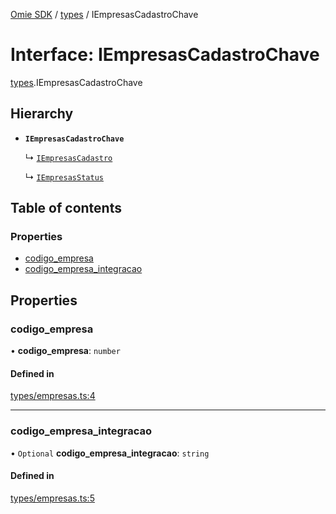 [Omie SDK](../README.md) / [types](../modules/types.md) / IEmpresasCadastroChave

# Interface: IEmpresasCadastroChave

[types](../modules/types.md).IEmpresasCadastroChave

## Hierarchy

- **`IEmpresasCadastroChave`**

  ↳ [`IEmpresasCadastro`](types.IEmpresasCadastro.md)

  ↳ [`IEmpresasStatus`](types.IEmpresasStatus.md)

## Table of contents

### Properties

- [codigo\_empresa](types.IEmpresasCadastroChave.md#codigo_empresa)
- [codigo\_empresa\_integracao](types.IEmpresasCadastroChave.md#codigo_empresa_integracao)

## Properties

### codigo\_empresa

• **codigo\_empresa**: `number`

#### Defined in

[types/empresas.ts:4](https://github.com/lucas-bogos/omie-sdk/blob/f0ca102/src/types/empresas.ts#L4)

___

### codigo\_empresa\_integracao

• `Optional` **codigo\_empresa\_integracao**: `string`

#### Defined in

[types/empresas.ts:5](https://github.com/lucas-bogos/omie-sdk/blob/f0ca102/src/types/empresas.ts#L5)
